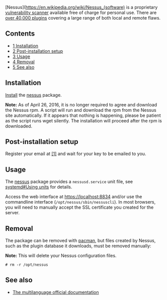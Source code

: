 [Nessus](https://en.wikipedia.org/wiki/Nessus_(software) is a proprietary [vulnerability scanner](https://en.wikipedia.org/wiki/Vulnerability_scanner "wikipedia:Vulnerability scanner") available free of charge for personal use. There are [over 40,000 plugins](http://www.tenable.com/plugins/) covering a large range of both local and remote flaws.

## Contents

*   [1 Installation](#Installation)
*   [2 Post-installation setup](#Post-installation_setup)
*   [3 Usage](#Usage)
*   [4 Removal](#Removal)
*   [5 See also](#See_also)

## Installation

[Install](/index.php/Install "Install") the [nessus](https://aur.archlinux.org/packages/nessus/) package.

**Note:** As of April 26, 2016, it is no longer required to agree and download the Nessus rpm. A script will run and download the rpm from the Nessus site automatically. If it appears that nothing is happening, please be patient as the script runs wget silently. The installation will proceed after the rpm is downloaded.

## Post-installation setup

Register your email at [[1]](http://www.tenable.com/products/nessus/nessus-plugins/obtain-an-activation-code) and wait for your key to be emailed to you.

## Usage

The [nessus](https://aur.archlinux.org/packages/nessus/) package provides a `nessusd.service` unit file, see [systemd#Using units](/index.php/Systemd#Using_units "Systemd") for details.

Access the web interface at [https://localhost:8834](https://localhost:8834) and/or use the commandline interface (`/opt/nessus/sbin/nessuscli`). In most browsers, you will need to manually accept the SSL certificate you created for the server.

## Removal

The package can be removed with [pacman](/index.php/Pacman#Removing_packages "Pacman"), but files created by Nessus, such as the plugin database it downloads, must be removed manually:

**Note:** This will delete your Nessus configuration files.

```
# rm -r /opt/nessus

```

## See also

*   [The multilanguage official documentation](http://www.tenable.com/products/nessus/documentation)